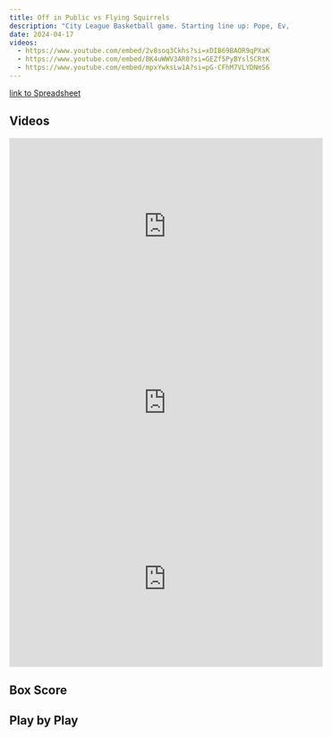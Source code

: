 ```yaml
---
title: Off in Public vs Flying Squirrels
description: "City League Basketball game. Starting line up: Pope, Ev, Jeff, Dylan, Ryan"
date: 2024-04-17
videos:
  - https://www.youtube.com/embed/2v8soq3Ckhs?si=xDIB69BAOR9qPXaK
  - https://www.youtube.com/embed/BK4uWWV3AR0?si=GEZf5PyBYslSCRtK
  - https://www.youtube.com/embed/mpxYwksLw1A?si=pG-CFhM7VLYDNmS6
---
```


[link to Spreadsheet]()

<h2 id="videos" class="max-w-lg mt-4 text-2xl font-semibold leading-tight text-gray-800 dark:text-white"> Videos </h2>

<iframe width="560" height="315" src="https://www.youtube.com/embed/2v8soq3Ckhs?si=xDIB69BAOR9qPXaK" title="YouTube video player" frameborder="0" allow="accelerometer; autoplay; clipboard-write; encrypted-media; gyroscope; picture-in-picture; web-share" referrerpolicy="strict-origin-when-cross-origin" allowfullscreen></iframe>
<br>
<iframe width="560" height="315" src="https://www.youtube.com/embed/BK4uWWV3AR0?si=GEZf5PyBYslSCRtK" title="YouTube video player" frameborder="0" allow="accelerometer; autoplay; clipboard-write; encrypted-media; gyroscope; picture-in-picture; web-share" referrerpolicy="strict-origin-when-cross-origin" allowfullscreen></iframe>
<br>
<iframe width="560" height="315" src="https://www.youtube.com/embed/mpxYwksLw1A?si=pG-CFhM7VLYDNmS6" title="YouTube video player" frameborder="0" allow="accelerometer; autoplay; clipboard-write; encrypted-media; gyroscope; picture-in-picture; web-share" referrerpolicy="strict-origin-when-cross-origin" allowfullscreen></iframe>


<h2 id="box-score" class="max-w-lg mt-4 text-2xl font-semibold leading-tight text-gray-800 dark:text-white"> Box Score </h2>


<h2 id="play-by-play" class="max-w-lg mt-4 text-2xl font-semibold leading-tight text-gray-800 dark:text-white"> Play by Play </h2>
